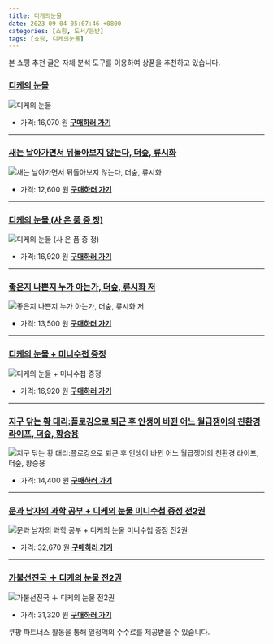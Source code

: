 ```yaml
---
title: 디케의눈물
date: 2023-09-04 05:07:46 +0800
categories: [쇼핑, 도서/음반]
tags: [쇼핑, 디케의눈물]
---
```

본 쇼핑 추천 글은 자체 분석 도구를 이용하여 상품을 추천하고 있습니다.
### [디케의 눈물](https://link.coupang.com/re/AFFSDP?lptag=AF1030537&pageKey=7558187016&itemId=19906602605&vendorItemId=87066951879&traceid=V0-153-c83e20102a9747b9&requestid=20230907050746794284824129&token=31850C%7CMIXED)
![디케의 눈물](https://ads-partners.coupang.com/image1/j7rdfUTnqrVgcq5JjzCutSAylv3yo8c_S2HpXOE4_LTifSMk6v3idnNdlUKQtticQKgpKrNlEr71Da4LB5s041bgyM7DtJYrm3iOVDF3Cv4e5uu1iB1qgOOBwBzBw6kFRvQo0D7oOQlF7CAl9ND9vcR7olGyj3bHhN-JEA0cOxsf2A5N4py9rHG9vidm_6Umrg44cd3nxK81q80YprKNAIY4USIPZ36TckYi-XFWMbHYaAMynk5MsdnYCHdb48imhVv7rvZHz1i0dtu41A6XvjbkbkVj8pwaUfHFWzYzwWrl)
- 가격: 16,070 원
[**구매하러 가기**](https://link.coupang.com/re/AFFSDP?lptag=AF1030537&pageKey=7558187016&itemId=19906602605&vendorItemId=87066951879&traceid=V0-153-c83e20102a9747b9&requestid=20230907050746794284824129&token=31850C%7CMIXED)
---
### [새는 날아가면서 뒤돌아보지 않는다, 더숲, 류시화](https://link.coupang.com/re/AFFSDP?lptag=AF1030537&pageKey=14272513&itemId=58930967&vendorItemId=3102333940&traceid=V0-153-1a00b35d355e1c83&clickBeacon=eJy49iIvtBAlQKGlhIbR1qT6GcXGOS1FcMdbRNbWe8nJ6TEllsIcXxNB6GbfOG0%2FkBV5WTCTa1je25GPmHH9IzqAJpyIOFTSVk4SbRJih4YuFS6LQ3VEIs%2BzwYBR6uULOhNFKuEbMtqvhoaDFRsU0Zr8DzUmzZc69G9KH5V13%2FdFoJjdS20EgNNZMgzD%2BKzs29w3ZdazOG1R40OMvG976wQHzeGt1JzQzerJag0inGDFZk2sg4%2B8ZpldCkJEj3Q%2FSmtN6aW6zhrc%2BgvBjV%2FBw1yzKOZaceCLZbvdghSvGYYgxjAi1Z%2FunWXh8GZ6Ov%2BNwHBdNUfGtWt30s4%2Fea0sZzhPfzlBYUcPW9IyEJTcvqFC2ou%2BnGrDwo37WnpFPOAWD6qTb1Fqvk3qPH7jriw%2F3cX72eY5UDzgao3Iq31YVq5RpnkYv5pQ1tbiNzs0ZzC1P1TFyCxnG50%2FZXYqPPwQbmXRSVcUYCk5LApGLGa2HNRNYAh34uQWwnPgx5woIB1ktBYFYDN0qBbhk3LScZ75WwV%2Fwm4pe1BK%2FbHehqqvXJzqYEoYaOasLfrR6Zuwa5%2FMUfc3MdOrOyHGrCU51oxM%2BssvXHc72sDsnKQ4FoYwAzwXX4NP%2BT8J4Fs7U6oL%2BQhu1nSbn7aOdH%2FYAWeB7%2Fz89QppQbmO31%2BV99yaFOCN0SGaReu0%2BOpigwvLL2BxQm5G%2Bfo%2FCatBdMbu3kefnPAtUimkRohBEdDqdVZY0cwpC2k6x3L6x6nwdEcLnC4ulFLE3G6BKPuBLGnOQd1gEBCKr6DEgkvtFBf049p513kTqwIKnt3Dv84fKuvX9Y9%2BpxZuP1rgCKluxzpC6hwexW8SPBtUVHqLazOPbwiCBtw%2BaCxhEPzeu3MLJm2nYk5pF9LA&requestid=20230907050746794284824129&token=31850C%7CMIXED)
![새는 날아가면서 뒤돌아보지 않는다, 더숲, 류시화](https://ads-partners.coupang.com/image1/tT5rhZ1Uu602-hw4tRFvCSUY-eTxSXHBB_zt5MLI7jr82sbiGLY7Iqsc_QBCDfzGLz9XCuQKKQSLBmHnvem6zylgZdjJavbJPmPjbRXKJN1hXNQKB4Fnce9a-slkY8AHfD7xQPltZIZnI31tLVNayMrLZpH1DETiGE2sugoP30rBm1zfQ5LxuGar2RjeQo43oxvuTl3VG7L0eKOJllcP1zylQ59mNhZTsK6nffQlV_JMKRU5lVAh-YbUykTzRVrnDdqZ4iB-xWrhLhGpj7yCOyqYRGh83f6bxieBxl2liUJMcFgS_g==)
- 가격: 12,600 원
[**구매하러 가기**](https://link.coupang.com/re/AFFSDP?lptag=AF1030537&pageKey=14272513&itemId=58930967&vendorItemId=3102333940&traceid=V0-153-1a00b35d355e1c83&clickBeacon=eJy49iIvtBAlQKGlhIbR1qT6GcXGOS1FcMdbRNbWe8nJ6TEllsIcXxNB6GbfOG0%2FkBV5WTCTa1je25GPmHH9IzqAJpyIOFTSVk4SbRJih4YuFS6LQ3VEIs%2BzwYBR6uULOhNFKuEbMtqvhoaDFRsU0Zr8DzUmzZc69G9KH5V13%2FdFoJjdS20EgNNZMgzD%2BKzs29w3ZdazOG1R40OMvG976wQHzeGt1JzQzerJag0inGDFZk2sg4%2B8ZpldCkJEj3Q%2FSmtN6aW6zhrc%2BgvBjV%2FBw1yzKOZaceCLZbvdghSvGYYgxjAi1Z%2FunWXh8GZ6Ov%2BNwHBdNUfGtWt30s4%2Fea0sZzhPfzlBYUcPW9IyEJTcvqFC2ou%2BnGrDwo37WnpFPOAWD6qTb1Fqvk3qPH7jriw%2F3cX72eY5UDzgao3Iq31YVq5RpnkYv5pQ1tbiNzs0ZzC1P1TFyCxnG50%2FZXYqPPwQbmXRSVcUYCk5LApGLGa2HNRNYAh34uQWwnPgx5woIB1ktBYFYDN0qBbhk3LScZ75WwV%2Fwm4pe1BK%2FbHehqqvXJzqYEoYaOasLfrR6Zuwa5%2FMUfc3MdOrOyHGrCU51oxM%2BssvXHc72sDsnKQ4FoYwAzwXX4NP%2BT8J4Fs7U6oL%2BQhu1nSbn7aOdH%2FYAWeB7%2Fz89QppQbmO31%2BV99yaFOCN0SGaReu0%2BOpigwvLL2BxQm5G%2Bfo%2FCatBdMbu3kefnPAtUimkRohBEdDqdVZY0cwpC2k6x3L6x6nwdEcLnC4ulFLE3G6BKPuBLGnOQd1gEBCKr6DEgkvtFBf049p513kTqwIKnt3Dv84fKuvX9Y9%2BpxZuP1rgCKluxzpC6hwexW8SPBtUVHqLazOPbwiCBtw%2BaCxhEPzeu3MLJm2nYk5pF9LA&requestid=20230907050746794284824129&token=31850C%7CMIXED)
---
### [디케의 눈물 (사 은 품 증 정)](https://link.coupang.com/re/AFFSDP?lptag=AF1030537&pageKey=7561295947&itemId=19920898235&vendorItemId=87020605683&traceid=V0-153-ad9685c74b70f898&requestid=20230907050746794284824129&token=31850C%7CMIXED)
![디케의 눈물 (사 은 품 증 정)](https://ads-partners.coupang.com/image1/7MP0oL1qDIVxtlsb7PIjHAgIbpAnlZOh2ejpzGVIP-3zg45fWKlq20igjsuD1Ld4v1mdPg5Pm3VhKyYH4JUdjt2x27D3HZ8RpIxvq9HRnIJ-UzDIH6erTH6xqTwsgg3Yhyq_anEa0zeDpgE7cj2ybfDzqImoyjtORSGSZowZF-vSqyphfPHJUMGnV0lr7vaCMoc41DnbBi3YbZthHpRbiDjMQ1dKT7cNGe9WW4BzRgFw2Ws77rIghZSmCZ0yhOQ4PCGv33ujvwAGzPKnsz5hY84bD2bqR8DCvFweFYrk4w==)
- 가격: 16,920 원
[**구매하러 가기**](https://link.coupang.com/re/AFFSDP?lptag=AF1030537&pageKey=7561295947&itemId=19920898235&vendorItemId=87020605683&traceid=V0-153-ad9685c74b70f898&requestid=20230907050746794284824129&token=31850C%7CMIXED)
---
### [좋은지 나쁜지 누가 아는가, 더숲, 류시화 저](https://link.coupang.com/re/AFFSDP?lptag=AF1030537&pageKey=190830949&itemId=545500000&vendorItemId=4489301820&traceid=V0-153-f4323da5ce644972&clickBeacon=eJy49iIvtBAlQKGlhIbR1qT6GcXGOS1FcMdbRNbWe8nJ6TEllsIcXxNB6GbfOG0%2FkBV5WTCTa1je25GPmHH9IzqAJpyIOFTSVk4SbRJih4ZL4hgM7Em3HZKGgc6aanq%2BaZ1iO1Xvlao7T4i978bUxAwls%2Bbx09n5Hhwyb1QeyphG%2BsJ45vYUzc4nzHtG4rqA29w3ZdazOG1R40OMvG976wQHzeGt1JzQzerJag0inGDFZk2sg4%2B8ZpldCkJEj3Q%2FSmtN6aW6zhrc%2BgvBjV%2FBw2ke2M97KGUQ4FQPrEPIIZK7EPTX4rFu%2B%2Bf64MdejYBywHBdNUfGtWt30s4%2Fea0sZzhPfzlBYUcPW9IyEJTcvqFie41QQGaHlyPiqX4qY%2FVqD6qTb1Fqvk3qPH7jriw%2F3cX72eY5UDzgao3Iq31YVq5RpnkYv5pQ1tbiNzs0ZzC1P1TFyCxnG50%2FZXYqPPwQbgAfgssU1KfplfZeKX87a3cmiiln1%2B4nRCbKUQP4mxTb9S6oBZVLagGH8wYO%2FFX%2BOURlvtrcvpta4373JVDs9s6FpnL8TVALKoYN8kBLOcUZ330HKZXWFy4mTUEqn9zfvjhWPM5AciyfUpfyLWVqO0r2r8C3ds1BWSzhm4y5uMwEvYa6ygj0Scy1iZyhUHNKhV8kWMLJPWxXFsl%2FI%2FLZTqyFHc8tY%2FSO4pwbe3l700iNhG6u17oedpc5zMuV%2B9eibA3y9i8HHMWJVs%2FUanv1XLMt8dvkblbLsFGu3MFo3gAga7%2FVoeac9Juu4hvd6IzaQEuYQnjQv90dUpSb4KsdtUVC1OxuRlJmzr%2BL4%2FQATeNj%2BdtEDT7bbcMo8eltMzBpeXT6T%2F2P1kWolmMwzFX3MgeBzq4Cwcc6kXX%2FqQVtpoWP&requestid=20230907050746794284824129&token=31850C%7CMIXED)
![좋은지 나쁜지 누가 아는가, 더숲, 류시화 저](https://ads-partners.coupang.com/image1/F2HDCaVyJlIOodsuF5ewstv0K6MmUcFXg1i6eBDZwOpjB4NWmR_e83ppwThmn8LYysY3YT8RpF0rEu3ju5Yx-bSvMpX5DhLDAw7xw9kq47I5xP5RmB1h-GnMuaM3o0uoHRfedyLzQ2xrKFYx0TjzIoF4MrhAngWzPJx94f3X5ETLn57ChnI926NlKZz8Eue3rP73lFIOvylZFNMGG1XGU7_9NXqggpGSotySHUCKIhK82Zh9ac4wpy3Vs81-9-M5GMwPC-zdx0o4IvHGHNrhSNsE-sTZ3k4ofIYuCvOpcxNheI7S1A==)
- 가격: 13,500 원
[**구매하러 가기**](https://link.coupang.com/re/AFFSDP?lptag=AF1030537&pageKey=190830949&itemId=545500000&vendorItemId=4489301820&traceid=V0-153-f4323da5ce644972&clickBeacon=eJy49iIvtBAlQKGlhIbR1qT6GcXGOS1FcMdbRNbWe8nJ6TEllsIcXxNB6GbfOG0%2FkBV5WTCTa1je25GPmHH9IzqAJpyIOFTSVk4SbRJih4ZL4hgM7Em3HZKGgc6aanq%2BaZ1iO1Xvlao7T4i978bUxAwls%2Bbx09n5Hhwyb1QeyphG%2BsJ45vYUzc4nzHtG4rqA29w3ZdazOG1R40OMvG976wQHzeGt1JzQzerJag0inGDFZk2sg4%2B8ZpldCkJEj3Q%2FSmtN6aW6zhrc%2BgvBjV%2FBw2ke2M97KGUQ4FQPrEPIIZK7EPTX4rFu%2B%2Bf64MdejYBywHBdNUfGtWt30s4%2Fea0sZzhPfzlBYUcPW9IyEJTcvqFie41QQGaHlyPiqX4qY%2FVqD6qTb1Fqvk3qPH7jriw%2F3cX72eY5UDzgao3Iq31YVq5RpnkYv5pQ1tbiNzs0ZzC1P1TFyCxnG50%2FZXYqPPwQbgAfgssU1KfplfZeKX87a3cmiiln1%2B4nRCbKUQP4mxTb9S6oBZVLagGH8wYO%2FFX%2BOURlvtrcvpta4373JVDs9s6FpnL8TVALKoYN8kBLOcUZ330HKZXWFy4mTUEqn9zfvjhWPM5AciyfUpfyLWVqO0r2r8C3ds1BWSzhm4y5uMwEvYa6ygj0Scy1iZyhUHNKhV8kWMLJPWxXFsl%2FI%2FLZTqyFHc8tY%2FSO4pwbe3l700iNhG6u17oedpc5zMuV%2B9eibA3y9i8HHMWJVs%2FUanv1XLMt8dvkblbLsFGu3MFo3gAga7%2FVoeac9Juu4hvd6IzaQEuYQnjQv90dUpSb4KsdtUVC1OxuRlJmzr%2BL4%2FQATeNj%2BdtEDT7bbcMo8eltMzBpeXT6T%2F2P1kWolmMwzFX3MgeBzq4Cwcc6kXX%2FqQVtpoWP&requestid=20230907050746794284824129&token=31850C%7CMIXED)
---
### [디케의 눈물 + 미니수첩 증정](https://link.coupang.com/re/AFFSDP?lptag=AF1030537&pageKey=7558211928&itemId=19906714081&vendorItemId=87024198789&traceid=V0-153-5743e05fbbf862d6&requestid=20230907050746794284824129&token=31850C%7CMIXED)
![디케의 눈물 + 미니수첩 증정](https://ads-partners.coupang.com/image1/VvvmeEMjwRtEwD5IVqU5qUse3kCLzeqYlVHtOSAXQ8bJc9aJQJDKYi7BGaC5bo8Nf1sAVYEgl4St57m8adpb7PS_meRypIQoO8U2bZYKo9Qz7ezr6BVzwcnDbwxsUHorTzCTkah_WPDvMBBpIwtUV4OvJbySi6OJZOmvAYjxZGK6mof29Pnr8clJ-H9oBKxxBCXr7OephYDdOjoSvbB-zkXKW5Ap7LQeUPJvCmVLp0SVLbEN_-YasfF36tO_wMhDaGhnLFRBN6-Fxn2vsZjrRoYVtc9WmREZY_Tt4hYJNok=)
- 가격: 16,920 원
[**구매하러 가기**](https://link.coupang.com/re/AFFSDP?lptag=AF1030537&pageKey=7558211928&itemId=19906714081&vendorItemId=87024198789&traceid=V0-153-5743e05fbbf862d6&requestid=20230907050746794284824129&token=31850C%7CMIXED)
---
### [지구 닦는 황 대리:플로깅으로 퇴근 후 인생이 바뀐 어느 월급쟁이의 친환경 라이프, 더숲, 황승용](https://link.coupang.com/re/AFFSDP?lptag=AF1030537&pageKey=6473105184&itemId=14137193830&vendorItemId=81383924875&traceid=V0-153-e45798e7277a2530&clickBeacon=eJy49iIvtBAlQKGlhIbR1qT6GcXGOS1FcMdbRNbWe8nJ6TEllsIcXxNB6GbfOG0%2FkBV5WTCTa1je25GPmHH9IzqAJpyIOFTSVk4SbRJih4aOqd2Z60QNoGTsrKklcZ%2FraZ1iO1Xvlao7T4i978bUxOhuO7Ie0YWJV4he1hiRG%2BBLZWpNgLqEAQGnBSkksZqq29w3ZdazOG1R40OMvG976wQHzeGt1JzQzerJag0inGDFZk2sg4%2B8ZpldCkJEj3Q%2FSmtN6aW6zhrc%2BgvBjV%2FBwxfzSdGKTKvEzHLEXbsEQEy66a7RtHkWQ9cROUocXXpawHBdNUfGtWt30s4%2Fea0sZzhPfzlBYUcPW9IyEJTcvqHOd07difxFwaGmSM25q9xeD6qTb1Fqvk3qPH7jriw%2F3cX72eY5UDzgao3Iq31YVq5RpnkYv5pQ1tbiNzs0ZzC1aP%2B%2B%2B1boGFc8ZqE7XpQ5Y4ESkmey4uWjqFzjj6JRZTMM%2F4Ivc0PQZU74OayBquRatQWK%2F1l%2Fo8lz7s%2B%2BmLqVgBkbdPgm9lRWyMxvvtxq4yoISeAJhN8LSVpLRcV6MwKXwS%2BmbvHWXu9ruQnV1s8bzZR6h88LoBXjM%2FCNiu%2FfLfzLJTfO95QjOibMGNGubYorrNg2lTsgMsoqiIHDYA%2Flrsf194hJ9Y7sOXpCe33eZGjVXpHXFsEcry5xdcvOXlvVvYa6ygj0Scy1iZyhUHNKhQw%2FHuEWlkgkMrzf4kmCuLfa%2FXOJOmpRw80oGeU52XRngjBhOy4yQeAiEdOfoREN0Kpia1vE3u%2BNwOlL6gFfYoyPPcwq2ZJfXo0pEa0BAyNLUuiVo%2BpnyW1f2EET6zOFRa3NuKEyaCRPwX6ezBnUwFdAc5J0KwE962F9T8VBj7M6&requestid=20230907050746794284824129&token=31850C%7CMIXED)
![지구 닦는 황 대리:플로깅으로 퇴근 후 인생이 바뀐 어느 월급쟁이의 친환경 라이프, 더숲, 황승용](https://ads-partners.coupang.com/image1/NkUpnrWVevCdoRLBNge-boLIIRsvfH8s12IVBtlAvcIhRXsU4RUsca8Av0Ok8ZEVdb6KU54XmTkea5PGSH93E4lB4EvIPYIfZU0J063Q_9rlL01D_gVbCyEGU7GgCSrpsdFXX6q3Mo1beeO1fEknSshs3mozM-Qg1prrm7UC1j7JzltJksd_obrE8RYFO_hx39uwbVMnqLCKLr0iODX1aqC3NQPiMFaDfX9qMwf_2v2qq4Kf2C3049ksEdIhlyftuagZu2uxzoUFsfzyjEo8tHgsLAucDAQc5z3fJffgPYVFS2-kZw==)
- 가격: 14,400 원
[**구매하러 가기**](https://link.coupang.com/re/AFFSDP?lptag=AF1030537&pageKey=6473105184&itemId=14137193830&vendorItemId=81383924875&traceid=V0-153-e45798e7277a2530&clickBeacon=eJy49iIvtBAlQKGlhIbR1qT6GcXGOS1FcMdbRNbWe8nJ6TEllsIcXxNB6GbfOG0%2FkBV5WTCTa1je25GPmHH9IzqAJpyIOFTSVk4SbRJih4aOqd2Z60QNoGTsrKklcZ%2FraZ1iO1Xvlao7T4i978bUxOhuO7Ie0YWJV4he1hiRG%2BBLZWpNgLqEAQGnBSkksZqq29w3ZdazOG1R40OMvG976wQHzeGt1JzQzerJag0inGDFZk2sg4%2B8ZpldCkJEj3Q%2FSmtN6aW6zhrc%2BgvBjV%2FBwxfzSdGKTKvEzHLEXbsEQEy66a7RtHkWQ9cROUocXXpawHBdNUfGtWt30s4%2Fea0sZzhPfzlBYUcPW9IyEJTcvqHOd07difxFwaGmSM25q9xeD6qTb1Fqvk3qPH7jriw%2F3cX72eY5UDzgao3Iq31YVq5RpnkYv5pQ1tbiNzs0ZzC1aP%2B%2B%2B1boGFc8ZqE7XpQ5Y4ESkmey4uWjqFzjj6JRZTMM%2F4Ivc0PQZU74OayBquRatQWK%2F1l%2Fo8lz7s%2B%2BmLqVgBkbdPgm9lRWyMxvvtxq4yoISeAJhN8LSVpLRcV6MwKXwS%2BmbvHWXu9ruQnV1s8bzZR6h88LoBXjM%2FCNiu%2FfLfzLJTfO95QjOibMGNGubYorrNg2lTsgMsoqiIHDYA%2Flrsf194hJ9Y7sOXpCe33eZGjVXpHXFsEcry5xdcvOXlvVvYa6ygj0Scy1iZyhUHNKhQw%2FHuEWlkgkMrzf4kmCuLfa%2FXOJOmpRw80oGeU52XRngjBhOy4yQeAiEdOfoREN0Kpia1vE3u%2BNwOlL6gFfYoyPPcwq2ZJfXo0pEa0BAyNLUuiVo%2BpnyW1f2EET6zOFRa3NuKEyaCRPwX6ezBnUwFdAc5J0KwE962F9T8VBj7M6&requestid=20230907050746794284824129&token=31850C%7CMIXED)
---
### [문과 남자의 과학 공부 + 디케의 눈물 미니수첩 증정 전2권](https://link.coupang.com/re/AFFSDP?lptag=AF1030537&pageKey=7572105969&itemId=19971876759&vendorItemId=87070367776&traceid=V0-153-e2b79d271a965f8f&requestid=20230907050746794284824129&token=31850C%7CMIXED)
![문과 남자의 과학 공부 + 디케의 눈물 미니수첩 증정 전2권](https://ads-partners.coupang.com/image1/S3knJyVR7r0fJc6ySxNtZVtwTHhkK8ueooP2I4nzBXuv_00fd0zEbvrF1bFz9v3aVQctT20KuBBH8LPqiG6MiFM08mzlFXmpjW_woOn_GgDbfNomKZ1W7gQiI4NbQ0hCjo6n0TagMe8CneGXoYTVckAkP-R2NTJr23Mpaj98hZuSCdmJQNz2J4Y2HBWL356mMoJHEljzMH0nKJNIl3lEggWEQIzRDy_LfjkOrCwl_uC8z7igsCrMcfCAc-PdFffmdx3poPuzHjjmw0M9LWXyWmFVgHCUHq0rnUhOVMannVYz)
- 가격: 32,670 원
[**구매하러 가기**](https://link.coupang.com/re/AFFSDP?lptag=AF1030537&pageKey=7572105969&itemId=19971876759&vendorItemId=87070367776&traceid=V0-153-e2b79d271a965f8f&requestid=20230907050746794284824129&token=31850C%7CMIXED)
---
### [가불선진국 ＋ 디케의 눈물 전2권](https://link.coupang.com/re/AFFSDP?lptag=AF1030537&pageKey=7562979293&itemId=19929325720&vendorItemId=87028896616&traceid=V0-153-e6036da21ecb82a4&requestid=20230907050746794284824129&token=31850C%7CMIXED)
![가불선진국 ＋ 디케의 눈물 전2권](https://ads-partners.coupang.com/image1/xFqf8V0xK1kr1C0wxExg4AR_9QxH4J_MpKJhH0C4bI3Nod6H7S-Yuq1Wan0l9BM2j-SydOVGsAP8NyoplhlGGcSq7YCY1y1s7yeLvKwTM_iTY8JRToAWC4FTqiDdquCOQFzcgmFOSvPCREru91Vj9W7INW5xRP55kSNeMITMxqsKYBIdt8SwnYMa-oy6tio1Ltsw_LsEioAmm6D0aTJNwOUVmeLw4HL1dnobO7ixQNKTf__Ga9-ESZk00-s93GzfHL2EPk0QtFb7YgsVkdYIsx7_zNsHt7R79Yupunzz1Q==)
- 가격: 31,320 원
[**구매하러 가기**](https://link.coupang.com/re/AFFSDP?lptag=AF1030537&pageKey=7562979293&itemId=19929325720&vendorItemId=87028896616&traceid=V0-153-e6036da21ecb82a4&requestid=20230907050746794284824129&token=31850C%7CMIXED)


쿠팡 파트너스 활동을 통해 일정액의 수수료를 제공받을 수 있습니다.
